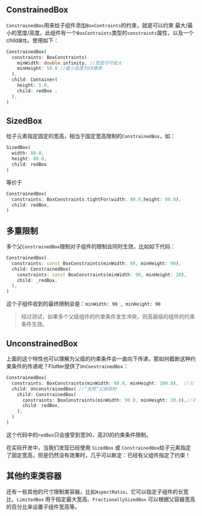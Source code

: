 ## ConstrainedBox

`ConstrainedBox`用来给子组件添加`BoxContraints`的约束，就是可以约束 最大/最小的宽度/高度。此组件有一个`BoxContraints`类型的`constraints`属性，以及一个child`属性`。使用如下：

```dart
ConstrainedBox(
  constraints: BoxConstraints(
    minWidth: double.infinity, //宽度尽可能大
    minHeight: 50.0 //最小高度为50像素
  ),
  child: Container(
    height: 5.0, 
    child: redBox ,
  ),
)
```

## SizedBox

给子元素指定固定的宽高，相当于固定宽高限制的`ConstrainedBox`，如：

```dart
SizedBox(
  width: 80.0,
  height: 80.0,
  child: redBox
)
```

等价于

```dart
ConstrainedBox(
  constraints: BoxConstraints.tightFor(width: 80.0,height: 80.0),
  child: redBox, 
)
```

## 多重限制

多个父`ConstrainedBox`限制对子组件的限制会同时生效，比如如下代码：

```dart
ConstrainedBox(
  constraints: const BoxConstraints(minWidth: 60, minHeight: 90),
  child: ConstrainedBox(
    constraints: const BoxConstraints(minWidth: 90, minHeight: 20),
    child: _redBox,
  ),
)
```

这个子组件收到的最终限制会是：`minWidth: 90 , minHeight: 90`

> 经过测试，如果多个父级组件的约束条件发生冲突，则高层级的组件的约束条件生效。

## UnconstrainedBox

上面的这个特性也可以理解为父级的约束条件会一直向下传递，那如何截断这种约束条件的传递呢？Flutter提供了`UnConstrainedBox`：

```dart
ConstrainedBox(
  constraints: BoxConstraints(minWidth: 60.0, minHeight: 100.0),  //父
  child: UnconstrainedBox( //“去除”父级限制
    child: ConstrainedBox(
      constraints: BoxConstraints(minWidth: 90.0, minHeight: 20.0),//子
      child: redBox,
    ),
  )
)
```

这个代码中的`redBox`只会接受到宽90，高20的约束条件限制。

在实际开发中，当我们发现已经使用 `SizedBox` 或 `ConstrainedBox`给子元素指定了固定宽高，但是仍然没有效果时，几乎可以断定：已经有父组件指定了约束！

## 其他约束类容器

还有一些其他的尺寸限制类容器，比如`AspectRatio`，它可以指定子组件的长宽比、`LimitedBox` 用于指定最大宽高、`FractionallySizedBox` 可以根据父容器宽高的百分比来设置子组件宽高等。